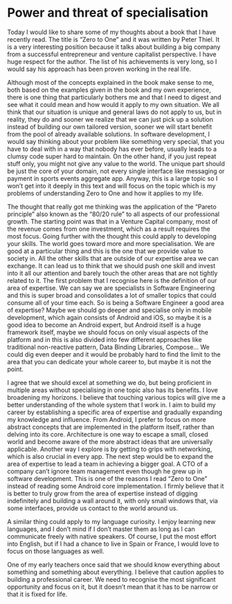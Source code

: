# Power and threat of specialisation

Today I would like to share some of my thoughts about a book that I have recently read. The title is “Zero to One” and it was written by Peter Thiel. It is a very interesting position because it talks about building a big company from a successful entrepreneur and venture capitalist perspective. I have huge respect for the author. The list of his achievements is very long, so I would say his approach has been proven working in the real life.

Although most of the concepts explained in the book make sense to me, both based on the examples given in the book and my own experience, there is one thing that particularly bothers me and that I need to digest and see what it could mean and how would it apply to my own situation. We all think that our situation is unique and general laws do not apply to us, but in reality, they do and sooner we realize that we can just pick up a solution instead of building our own tailored version, sooner we will start benefit from the pool of already available solutions. In software development, I would say thinking about your problem like something very special, that you have to deal with in a way that nobody has ever before, usually leads to a clumsy code super hard to maintain. On the other hand, if you just repeat stuff only, you might not give any value to the world. The unique part should be just the core of your domain, not every single interface like messaging or payment in sports events aggregate app. Anyway, this is a large topic so I won’t get into it deeply in this text and will focus on the topic which is my problems of understanding Zero to One and how it applies to my life.

The thought that really got me thinking was the application of the “Pareto principle” also known as the “80/20 rule” to all aspects of our professional growth. The starting point was that in a Venture Capital company, most of the revenue comes from one investment, which as a result requires the most focus. Going further with the thought this could apply to developing your skills. The world goes toward more and more specialisation. We are good at a particular thing and this is the one that we provide value to society in. All the other skills that are outside of our expertise area we can exchange. It can lead us to think that we should push one skill and invest into it all our attention and barely touch the other areas that are not tightly related to it. The first problem that I recognise here is the definition of our area of expertise. We can say we are specialists in Software Engineering and this is super broad and consolidates a lot of smaller topics that could consume all of your time each. So is being a Software Engineer a good area of expertise? Maybe we should go deeper and specialise only in mobile development, which again consists of Android and iOS, so maybe it is a good idea to become an Android expert, but Android itself is a huge framework itself, maybe we should focus on only visual aspects of the platform and in this is also divided into few different approaches like traditional non-reactive pattern, Data Binding Libraries, Compose… We could dig even deeper and it would be probably hard to find the limit to the area that you can dedicate your whole career to, but maybe it is not the point.

I agree that we should excel at something we do, but being proficient in multiple areas without specialising in one topic also has its benefits. I love broadening my horizons. I believe that touching various topics will give me a better understanding of the whole system that I work in. I aim to build my career by establishing a specific area of expertise and gradually expanding my knowledge and influence. From Android, I prefer to focus on more abstract concepts that are implemented in the platform itself, rather than delving into its core. Architecture is one way to escape a small, closed world and become aware of the more abstract ideas that are universally applicable. Another way I explore is by getting to grips with networking, which is also crucial in every app. The next step would be to expand the area of expertise to lead a team in achieving a bigger goal. A CTO of a company can’t ignore team management even though he grew up in software development. This is one of the reasons I read “Zero to One” instead of reading some Android core implementation. I firmly believe that it is better to truly grow from the area of expertise instead of digging indefinitely and building a wall around it, with only small windows that, via some interfaces, provide us contact to the world around us.

A similar thing could apply to my language curiosity. I enjoy learning new languages, and I don’t mind if I don’t master them as long as I can communicate freely with native speakers. Of course, I put the most effort into English, but if I had a chance to live in Spain or France, I would love to focus on those languages as well.

One of my early teachers once said that we should know everything about something and something about everything. I believe that caution applies to building a professional career. We need to recognise the most significant opportunity and focus on it, but it doesn’t mean that it has to be narrow or that it is fixed for life.